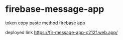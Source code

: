 # firebase-message-app
token copy paste method firebase app

deployed link
https://fir-message-app-c212f.web.app/
